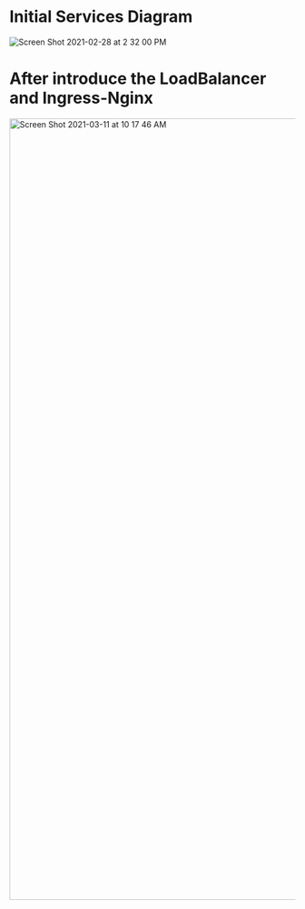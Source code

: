 # Initial Services Diagram 

![Screen Shot 2021-02-28 at 2 32 00 PM](https://user-images.githubusercontent.com/40004335/109431252-8e749f00-79d3-11eb-99f9-b36db257153c.png)


# After introduce the LoadBalancer and Ingress-Nginx

<img width="1374" alt="Screen Shot 2021-03-11 at 10 17 46 AM" src="https://user-images.githubusercontent.com/40004335/110809734-2e8fbb00-8253-11eb-9658-90dac785b014.png">

